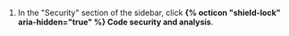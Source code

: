 1. In the "Security" section of the sidebar, click **{% octicon "shield-lock" aria-hidden="true" %} Code security and analysis**.
